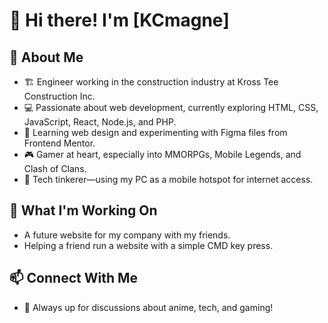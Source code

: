 # 👋 Hi there! I'm [KCmagne]  

## 🚀 About Me  
- 🏗️ Engineer working in the construction industry at Kross Tee Construction Inc.  
- 💻 Passionate about web development, currently exploring HTML, CSS, JavaScript, React, Node.js, and PHP.  
- 🎨 Learning web design and experimenting with Figma files from Frontend Mentor.  
- 🎮 Gamer at heart, especially into MMORPGs, Mobile Legends, and Clash of Clans.  
- 📶 Tech tinkerer—using my PC as a mobile hotspot for internet access.  

## 🔧 What I'm Working On  
- A future website for my company with my friends.  
- Helping a friend run a website with a simple CMD key press.  

## 📫 Connect With Me  
- 💬 Always up for discussions about anime, tech, and gaming!  


<!---
KCmagne/KCmagne is a ✨ special ✨ repository because its `README.md` (this file) appears on your GitHub profile.
You can click the Preview link to take a look at your changes.
--->
